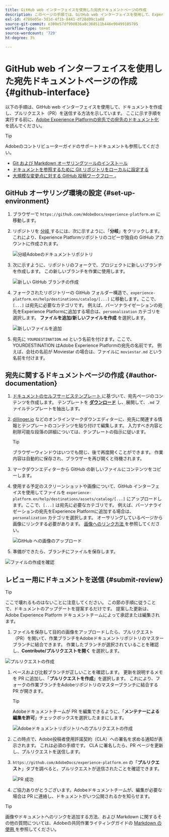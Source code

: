 ```yaml
---
title: GitHub web インターフェイスを使用した宛先ドキュメントページの作成
description: このページの手順では、GitHub web インターフェイスを使用して、Experience Platform先のドキュメントページを作成し、レビュー用に送信する方法について説明します。
exl-id: 4780e05e-3d1d-4f1b-8441-df28d09c1a88
source-git-commit: e300e57df998836a8c388511b446e90499185705
workflow-type: tm+mt
source-wordcount: '729'
ht-degree: 3%

---
```


# GitHub web インターフェイスを使用した宛先ドキュメントページの作成 {#github-interface}

以下の手順は、GitHub web インターフェイスを使用して、ドキュメントを作成し、プルリクエスト（PR）を送信する方法を示しています。 ここに示す手順を実行する前に、[Adobe Experience Platformの宛先での宛先のドキュメント化 ](./documentation-instructions.md) を読んでください。

>[!TIP]
>
>Adobeのコントリビューターガイドのサポートドキュメントも参照してください。
>* [Git および Markdown オーサリングツールのインストール ](https://experienceleague.adobe.com/docs/contributor/contributor-guide/setup/install-tools.html)
>* [ ドキュメントを参照するために Git リポジトリをローカルに設定する ](https://experienceleague.adobe.com/docs/contributor/contributor-guide/setup/local-repo.html)
>* [ 大規模な変更点に対する GitHub 投稿ワークフロー ](https://experienceleague.adobe.com/docs/contributor/contributor-guide/setup/full-workflow.html)。

## GitHub オーサリング環境の設定 {#set-up-environment}

1. ブラウザーで `https://github.com/AdobeDocs/experience-platform.en` に移動します。
2. リポジトリを [ 分岐 ](https://experienceleague.adobe.com/docs/contributor/contributor-guide/setup/local-repo.html#fork-the-repository) するには、次に示すように、「**分岐**」をクリックします。 これにより、Experience Platformリポジトリのコピーが独自の GitHub アカウントに作成されます。

   ![ 分岐Adobeのドキュメントリポジトリ ](../assets/docs-framework/ssd-fork-repository.gif)

3. 次に示すように、リポジトリのフォークで、プロジェクトに新しいブランチを作成します。 この新しいブランチを作業に使用します。

   ![ 新しい GitHub ブランチの作成 ](../assets/docs-framework/new-branch-github.gif)

4. フォークされたリポジトリーの GitHub フォルダー構造で、`experience-platform.en/help/destinations/catalog/[...]` に移動します。ここで、`[...]` は宛先に必要なカテゴリです。 例えば、パーソナライゼーションの宛先をExperience Platformに追加する場合は、`personalization` カテゴリを選択します。 **ファイルを追加/新しいファイルを作成** を選択します。

   ![ 新しいファイルを追加 ](../assets/docs-framework/github-navigate-and-create-file.gif)

5. 宛先に `YOURDESTINATION.md` という名前を付けます。ここで、YOURDESTINATION はAdobe Experience Platformの宛先の名前です。 例えば、会社の名前が Moviestar の場合は、ファイルに `moviestar.md` という名前を付けます。

## 宛先に関するドキュメントページの作成 {#author-documentation}

1. [ ドキュメントのセルフサービステンプレート ](./self-service-template.md) に基づいて、宛先ページのコンテンツを作成します。 テンプレートを **[ダウンロード](../assets/docs-framework/yourdestination-template.zip)** し、展開して、`.md` ファイルテンプレートを抽出します。
2. [dillinger.io](https://dillinger.io/) などのオンラインマークダウンエディターに、宛先に関連する情報とテンプレートのコンテンツを貼り付けて編集します。 入力すべき内容と削除可能な段落の詳細については、テンプレートの指示に従います。

   >[!TIP]
   >
   >ブラウザーウィンドウはいつでも閉じ、後で再度開くことができます。 作業内容は自動的に保存され、ブラウザーを再び開くと待機されます。
3. マークダウンエディターから GitHub の新しいファイルにコンテンツをコピーします。
4. 使用する予定のスクリーンショットや画像について、GitHub インターフェイスを使用してファイルを `experience-platform.en/help/destinations/assets/catalog/[...]` にアップロードします。ここで、`[...]` は宛先に必要なカテゴリです。 例えば、パーソナライゼーションの宛先をExperience Platformに追加する場合は、`personalization` カテゴリを選択します。 オーサリングしているページから画像にリンクする必要があります。 [ 画像へのリンク方法 ](https://experienceleague.adobe.com/docs/contributor/contributor-guide/writing-essentials/linking.html#link-to-images) を参照してください。

   ![GitHub への画像のアップロード ](../assets/docs-framework/upload-image.gif)

5. 準備ができたら、ブランチにファイルを保存します。

![ ファイルの作成を確認 ](../assets/docs-framework/ssd-confirm-file-creation.png)

## レビュー用にドキュメントを送信 {#submit-review}

>[!TIP]
>
>ここで壊れるものはないことに注意してください。 この節の手順に従うことで、ドキュメントのアップデートを提案するだけです。 提案した更新は、Adobe Experience Platform ドキュメントチームによって承認または編集されます。

1. ファイルを保存して目的の画像をアップロードしたら、プルリクエスト（PR）を開いて、作業ブランチをAdobeドキュメントリポジトリのマスターブランチに結合できます。 作業したブランチが選択されていることを確認し、**Contribute/プルリクエストを開く** を選択します。

![ プルリクエストの作成 ](../assets/docs-framework/ssd-create-pull-request-1.gif)

1. ベースおよび比較ブランチが正しいことを確認します。 更新を説明するメモを PR に追加し、「**プルリクエストを作成**」を選択します。 これにより、フォークの作業ブランチをAdobeリポジトリのマスターブランチに結合する PR が開きます。

   >[!TIP]
   >
   >Adobeドキュメントチームが PR を編集できるように、「**メンテナーによる編集を許可**」チェックボックスを選択したままにします。

   ![Adobeドキュメントリポジトリへのプルリクエストの作成 ](../assets/docs-framework/ssd-create-pull-request-2.png)

1. この時点で、Adobe投稿者使用許諾契約（CLA）への署名を求める通知が表示されます。 これは必須の手順です。 CLA に署名したら、PR ページを更新し、プルリクエストを送信します。

1. `https://github.com/AdobeDocs/experience-platform.en` の「**プルリクエスト**」タブを調べると、プルリクエストが送信されたことを確認できます。

   ![PR 成功 ](../assets/docs-framework/ssd-pr-successful.png)

1. ご協力ありがとうございます。Adobeドキュメントチームが、編集が必要な場合は PR に連絡し、ドキュメントがいつ公開されるかを知らせます。

>[!TIP]
>
>画像やドキュメントへのリンクを追加する方法、および Markdown に関するその他の質問については、Adobeの共同作業ライティングガイドの [Markdown の使用 ](https://experienceleague.adobe.com/docs/contributor/contributor-guide/writing-essentials/markdown.html) を参照してください。

